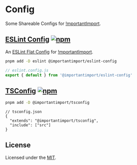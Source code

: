 # Config

Some Shareable Configs for [!mportantImport](https://github.com/importantimport).

## [ESLint Config](/packages/eslint/config/) [![npm](https://img.shields.io/npm/v/@importantimport/eslint-config)](https://npmjs.com/package/@importantimport/eslint-config)

An [ESLint Flat Config](https://eslint.org/docs/latest/use/configure/configuration-files-new) for [!mportantImport](https://github.com/importantimport).

```bash
pnpm add -D eslint @importantimport/eslint-config
```

```js
// eslint.config.js
export { default } from '@importantimport/eslint-config'
```

## [TSConfig](/packages/tsconfig/) [![npm](https://img.shields.io/npm/v/@importantimport/tsconfig)](https://npmjs.com/package/@importantimport/tsconfig)

```bash
pnpm add -D @importantimport/tsconfig
```

```jsonc
// tsconfig.json
{
  "extends": "@importantimport/tsconfig",
  "include": ["src"]
}
```

## License

Licensed under the [MIT](LICENSE).
